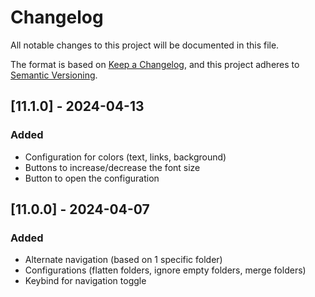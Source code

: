 # Changelog
All notable changes to this project will be documented in this file.

The format is based on [Keep a Changelog](https://keepachangelog.com/en/1.0.0/),
and this project adheres to [Semantic Versioning](https://semver.org/spec/v2.0.0.html).

## [11.1.0] - 2024-04-13
### Added
- Configuration for colors (text, links, background)
- Buttons to increase/decrease the font size
- Button to open the configuration

## [11.0.0] - 2024-04-07
### Added
- Alternate navigation (based on 1 specific folder)
- Configurations (flatten folders, ignore empty folders, merge folders)
- Keybind for navigation toggle

